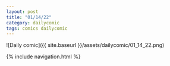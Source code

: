 ```yaml
---
layout: post
title: "01/14/22"
category: dailycomic
tags: comics dailycomic
---
```

![Daily comic]({{ site.baseurl }}/assets/dailycomic/01_14_22.png)


{% include navigation.html %}
